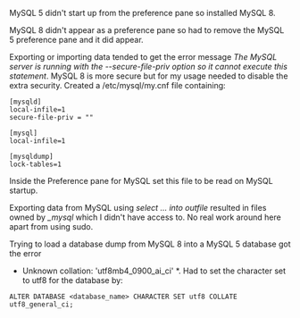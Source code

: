 MySQL 5 didn't start up from the preference pane so installed MySQL 8.

MySQL 8 didn't appear as a preference pane so had to remove
the MySQL 5 preference pane and it did appear.

Exporting or importing data tended to get the error message
*The MySQL server is running with the --secure-file-priv option so it cannot execute this statement*. MySQL 8 is more secure but for my usage needed to disable the extra security.
Created a /etc/mysql/my.cnf file containing:

~~~
[mysqld]
local-infile=1
secure-file-priv = ""

[mysql]
local-infile=1

[mysqldump]
lock-tables=1

~~~
Inside the Preference pane for MySQL set this file to be read on MySQL startup.

Exporting data from MySQL using *select ... into outfile* resulted in files
owned by *_mysql* which I didn't have access to. No real work around here
apart from using sudo.

Trying to load a database dump from MySQL 8 into a MySQL 5 database got the error
* Unknown collation: 'utf8mb4_0900_ai_ci' *. Had to set the character set
to utf8 for the database by:

~~~
ALTER DATABASE <database_name> CHARACTER SET utf8 COLLATE utf8_general_ci; 
~~~
